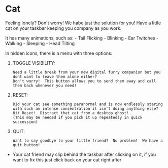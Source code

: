 # Cat
 Feeling lonely?  Don't worry!  We habe just the solution for you!
 Have a little cat on your taskbar keeping you company as you work.

 It has many animations, such as:
    - Tail Flicking
    - Blinking
    - Ear Twitches
    - Walking
    - Sleeping
    - Head Tilting

 In hidden icons, there is a menu with three options:

 1. TOGGLE VISIBILITY:

        Need a little break from your new digital furry companion but you dont want to leave them alone either?
        Don't worry!  This button allows you to send them away and call them back whenever you need!

 2. RESET:

        Did your cat see something paranormal and is now endlessly staring with such an intense consentration it isn't doing anything else?
        Hit Reset!  Distract that cat from a desktop ghost!
        (This may be needed if you pick it up repeatedly in quick succession)

 3. QUIT:

        Want to say goodbye to your little friend?  No problem!  We have a quit button!

 

 * Your cat friend may clip behind the taskbar after clicking on it, if you want to fix this just click back on your cat right after
